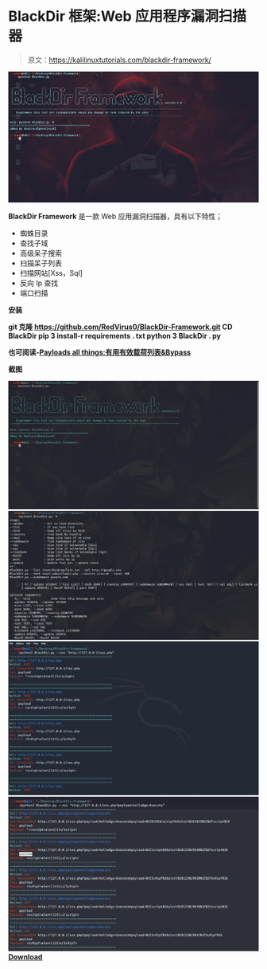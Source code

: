 # BlackDir 框架:Web 应用程序漏洞扫描器

> 原文：<https://kalilinuxtutorials.com/blackdir-framework/>

[![BlackDir Framework : Web Application Vulnerability Scanner](img//fcec1472f910b81bc6b5270aa7fa4931.png "BlackDir Framework : Web Application Vulnerability Scanner")](https://1.bp.blogspot.com/-DcdLshxCLUA/XsjDVBR5mpI/AAAAAAAAGa0/nJIcyggTMY0iTbGL_1mAK4R-NvBVR2QIgCLcBGAsYHQ/s1600/BlackDir-Framework-1%25281%2529.png)

**BlackDir Framework** 是一款 Web 应用漏洞扫描器，具有以下特性；

*   蜘蛛目录
*   查找子域
*   高级呆子搜索
*   扫描呆子列表
*   扫描网站[Xss，Sql]
*   反向 Ip 查找
*   端口扫描

**安装**

**git 克隆 https://github.com/RedVirus0/BlackDir-Framework.git
CD BlackDir
pip 3 install-r requirements . txt
python 3 BlackDir . py**

**也可阅读-[Payloads all things:有用有效载荷列表&Bypass](https://kalilinuxtutorials.com/payloadsallthethings/)**

**截图**

![](img//c10ff4664cb663f229884ae3d408dc7d.png)![](img//a0114a0ef33ee46357f8a4a859939baf.png)![](img//1f1b618e7cf8f247dfc20dbca7fc7ff2.png)![](img//8e47f4ca13dbdf928ba3290b254f6172.png)[**Download**](https://github.com/RedVirus0/BlackDir-Framework)